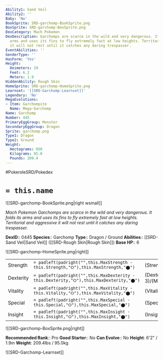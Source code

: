 ```yaml
---
Ability1: Sand Veil
Ability2: ''
Baby: 'No'
BookSprite: SRD-garchomp-BookSprite.png
BoxSprite: SRD-garchomp-BoxSprite.png
DexCategory: Mach Pokemon
DexDescription: Garchomps are scarce in the wild and very dangerous. It folds its
  arms and uses its fins to fly extremely fast at low heights. Territorial and aggressive
  it will not rest until it catches any daring trespasser.
EventAbilities: ''
GenderType: ''
HasForm: 'Yes'
Height:
  Deimeters: 19
  Feet: 6.2
  Meters: 1.9
HiddenAbility: Rough Skin
HomeSprite: SRD-garchomp-HomeSprite.png
Learnset: '[[SRD-Garchomp-Learnset]]'
Legendary: 'No'
MegaEvolutions:
- Item: Garchompite
  Name: Mega-Garchomp
Name: Garchomp
Number: 445
PrimaryEggGroup: Monster
SecondaryEggGroup: Dragon
Sprite: garchomp.png
Type1: Dragon
Type2: Ground
Weight:
  Hectograms: 950
  Kilograms: 95.0
  Pounds: 209.4
---
```


#PokeroleSRD/Pokedex

# `= this.name`

![[SRD-garchomp-BookSprite.png|right wsmall]]

*Mach Pokemon*
*Garchomps are scarce in the wild and very dangerous. It folds its arms and uses its fins to fly extremely fast at low heights. Territorial and aggressive it will not rest until it catches any daring trespasser.*

**DexID**:: 0445
**Species**:: Garchomp
**Type**:: Dragon / Ground
**Abilities**:: [[SRD-Sand Veil|Sand Veil]] ([[SRD-Rough Skin|Rough Skin]])
**Base HP**:: 6

![[SRD-garchomp-HomeSprite.png|right]]

|           |                                                                                        |                                          |
| --------- | -------------------------------------------------------------------------------------- | ---------------------------------------- |
| Strength  | `= padleft(padright("",this.MaxStrength - this.Strength,"⭘"),this.MaxStrength,"⬤")`    | (Strength::3)/(MaxStrength::7)   |
| Dexterity | `= padleft(padright("",this.MaxDexterity - this.Dexterity,"⭘"),this.MaxDexterity,"⬤")` | (Dexterity:: 3)/(MaxDexterity::6) |
| Vitality  | `= padleft(padright("",this.MaxVitality - this.Vitality,"⭘"),this.MaxVitality,"⬤")`    | (Vitality::3)/(MaxVitality::6)   |
| Special   | `= padleft(padright("",this.MaxSpecial - this.Special,"⭘"),this.MaxSpecial,"⬤")`       | (Special::2)/(MaxSpecial::5)     |
| Insight   | `= padleft(padright("",this.MaxInsight - this.Insight,"⭘"),this.MaxInsight,"⬤")`       | (Insight::2)/(MaxInsight::5)     |

![[SRD-garchomp-BoxSprite.png|right]]

**Recommended Rank**:: Pro
**Good Starter**:: No
**Can Evolve**:: No
**Height**: 6'2" / 1.9m
**Weight**: 209.4lbs / 95.0kg

![[SRD-Garchomp-Learnset]]